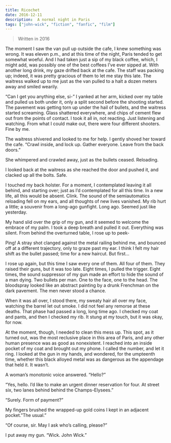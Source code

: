 ```yaml
---
title: Ricochet
date: 2016-12-11
description:  A normal night in Paris
tags: ["john-wick", "fiction", "fanfic", "film"]
---
```

<blockquote class="blockquote-lilac aftercringe">Written in 2016</blockquote>

The moment I saw the van pull up outside the cafe, I knew something was wrong. It was eleven p.m., and at this time of the night, Paris tended to get somewhat woeful. And I had taken just a sip of my black coffee, which, I might add, was possibly one of the best coffees I’ve ever sipped at. With another long drink, my gaze drifted back at the cafe. The staff was packing up; indeed, it was pretty gracious of them to let me stay this late. The waitress walked up to me just as the van pulled to a halt a dozen meters away and smiled wearily.

“Can I get you anything else, si-” I yanked at her arm, kicked over my table and pulled us both under it, only a split second before the shooting started. The pavement was getting torn up under the hail of bullets, and the waitress started screaming. Glass shattered everywhere, and chips of cement flew out from the points of contact. I took it all in, not reacting. Just listening and watching. From what I could make out, there were four different shooters. Fine by me.

The waitress shivered and looked to me for help. I gently shoved her toward the cafe. “Crawl inside, and lock up. Gather everyone. Leave from the back doors.”

She whimpered and crawled away, just as the bullets ceased. Reloading.

I looked back at the waitress as she reached the door and pushed it, and clacked up all the bolts. Safe.

I touched my back holster. For a moment, I contemplated leaving it all behind, and starting over; just as I’d contemplated for all this time. In a new life, all this would be absent. Clink. The sound of the semiautomatics reloading fell on  my ears, and all thoughts of new lives vanished. My rib hurt a little; a souvenir from a long-ago gunfight. Long ago. Seemed just like yesterday.

My hand slid over the grip of my gun, and it seemed to welcome the embrace of my palm. I took a deep breath and pulled it out. Everything was silent. From behind the overturned table, I rose up to peek-

Ping! A stray shot clanged against the metal railing behind me, and bounced off at a different trajectory, only to graze past my ear. I think I felt my hair shift as the bullet passed; time for a new haircut. But first…

I rose up again, but this time I saw every one of them. All four of them. They raised their guns, but it was too late. Eight times, I pulled the trigger. Eight times, the sound suppressor of my gun made an effort to hide the sound of a man dying. Two bullets per man. One to the face, one to the head. The bloodspray looked like an abstract painting by a drunk Frenchman on the dark pavement. The men never stood a chance.

When it was all over, I stood there, my sweaty hair all over my face, watching the barrel let out smoke. I did not feel any remorse at these deaths. That phase had passed a long, long time ago. I checked my coat and pants, and then I checked my rib. It stung at my touch, but it was okay, for now.

At the moment, though, I needed to clean this mess up. This spot, as it turned out, was the most reclusive place in this area of Paris, and any other human presence was as good as nonexistent. I reached into an inside pocket of my coat and brought out my phone. I called the number, and let it ring. I looked at the gun in my hands, and wondered, for the umpteenth time, whether this black alloyed metal was as dangerous as the appendage that held it. It wasn’t.

A woman’s monotonic voice answered. “Hello?”

“Yes, hello. I’d like to make an urgent dinner reservation for four. At street six, two lanes behind behind the Champs-Elysees.”

“Surely. Form of payment?”

My fingers brushed the wrapped-up gold coins I kept in an adjacent pocket.”The usual.”

“Of course, sir. May I ask who’s calling, please?”

I put away my gun. “Wick. John Wick.”
